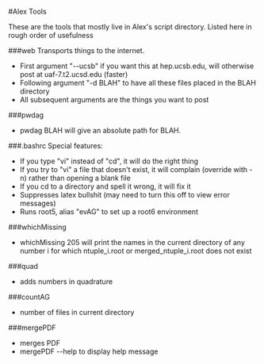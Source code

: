 #Alex Tools

These are the tools that mostly live in Alex's script directory.  Listed here in rough order of usefulness

###web
Transports things to the internet.
  - First argument "--ucsb" if you want this at hep.ucsb.edu, will otherwise post at uaf-7.t2.ucsd.edu (faster)
  - Following argument "-d BLAH" to have all these files placed in the BLAH directory
  - All subsequent arguments are the things you want to post

###pwdag 
  - pwdag BLAH will give an absolute path for BLAH.  

###.bashrc
  Special features:
  - If you type "vi" instead of "cd", it will do the right thing
  - If you try to "vi" a file that doesn't exist, it will complain (override with -n) rather than opening a blank file
  - If you cd to a directory and spell it wrong, it will fix it
  - Suppresses latex bullshit (may need to turn this off to view error messages)
  - Runs root5, alias "evAG" to set up a root6 environment

###whichMissing
  - whichMissing 205 will print the names in the current directory of any number i for which ntuple_i.root or merged_ntuple_i.root does not exist

###quad
  - adds numbers in quadrature

###countAG
  - number of files in current directory

###mergePDF 
  - merges PDF
  - mergePDF --help to display help message 
